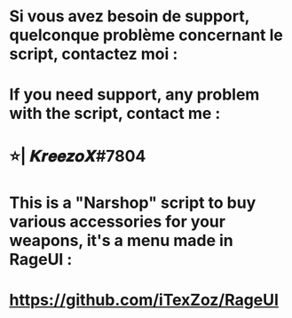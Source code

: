 # Si vous avez besoin de support, quelconque problème concernant le script, contactez moi : 
# If you need support, any problem with the script, contact me :

# ⭐| 𝑲𝒓𝒆𝒆𝒛𝒐𝑿#7804

# This is a "Narshop" script to buy various accessories for your weapons, it's a menu made in RageUI : 
# https://github.com/iTexZoz/RageUI
